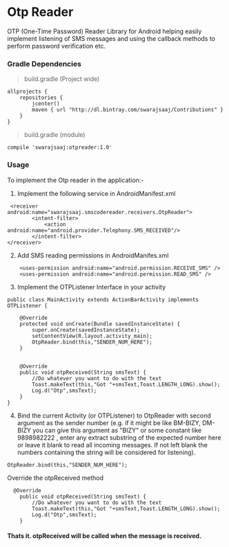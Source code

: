 # Otp Reader

OTP (One-Time Password)  Reader Library for Android helping easily implement listening of SMS messages and using the callback methods to perform password verification etc.

### Gradle Dependencies

> build.gradle (Project wide)
```
allprojects {
    repositories {
        jcenter()
        maven { url "http://dl.bintray.com/swarajsaaj/Contributions" }
    }
}
```

> build.gradle (module)
```
compile 'swarajsaaj:otpreader:1.0'
```

### Usage

To implement the Otp reader in the application:-

1. Implement the following service in AndroidManifest.xml

```
 <receiver android:name="swarajsaaj.smscodereader.receivers.OtpReader">
        <intent-filter>
            <action android:name="android.provider.Telephony.SMS_RECEIVED"/>
        </intent-filter>
</receiver>
```

2. Add SMS reading permissions in AndroidManifes.xml
```
    <uses-permission android:name="android.permission.RECEIVE_SMS" />
    <uses-permission android:name="android.permission.READ_SMS" />

```

3. Implement the OTPListener Interface in your activity
```
public class MainActivity extends ActionBarActivity implements OTPListener {

    @Override
    protected void onCreate(Bundle savedInstanceState) {
        super.onCreate(savedInstanceState);
        setContentView(R.layout.activity_main);
        OtpReader.bind(this,"SENDER_NUM_HERE");
    }

    
    @Override
    public void otpReceived(String smsText) {
        //Do whatever you want to do with the text
        Toast.makeText(this,"Got "+smsText,Toast.LENGTH_LONG).show();
        Log.d("Otp",smsText);
    }
}
```

4. Bind the current Activity (or OTPListener) to OtpReader with second argument as the sender number (e.g. if it might be like BM-BIZY, DM-BIZY you can give this argument as "BIZY" or some constant like 9898982222 , enter any extract substring of the expected number here or leave it blank to read all incoming messages. If not left blank the numbers containing the string will be considered for listening).

```
OtpReader.bind(this,"SENDER_NUM_HERE");
```

Override the otpReceived method
```
  @Override
    public void otpReceived(String smsText) {
        //Do whatever you want to do with the text
        Toast.makeText(this,"Got "+smsText,Toast.LENGTH_LONG).show();
        Log.d("Otp",smsText);
    }
```

#### Thats it. otpReceived will be called when the message is received.